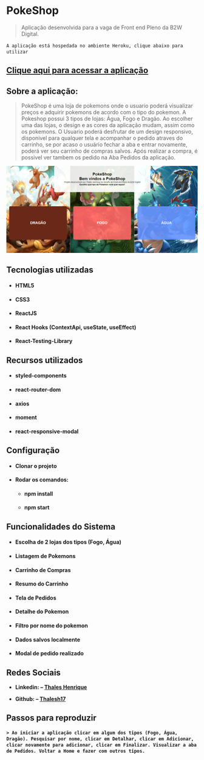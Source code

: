 # PokeShop
> Aplicação desenvolvida para a vaga de Front end  Pleno da B2W Digital.


    A aplicação está hospedada no ambiente Heroku, clique abaixo para utilizar
   ## [Clique aqui para acessar a aplicação](https://pokeshop-b2w.herokuapp.com/) 
## Sobre a aplicação:
>PokeShop é uma loja de pokemons onde o usuario poderá visualizar preços e adquirir pokemons de acordo com o tipo do pokemon. A Pokeshop possui 3 tipos de lojas: Água, Fogo e Dragão. Ao escolher uma das lojas, o design e as cores da aplicação mudam, assim como os pokemons. O Usuario poderá desfrutar de um design responsivo, disponivel para qualquer tela e acompanhar o pedido atraves do carrinho, se por acaso o usuário fechar a aba e entrar novamente, poderá ver seu carrinho de compras salvos. Após realizar a compra, é possivel ver tambem os pedido na Aba Pedidos da aplicação.

![](src/assets/home.jpg)

## Tecnologias utilizadas
* #### <b>HTML5
* #### <b>CSS3
* #### <b>ReactJS
* #### <b>React Hooks (ContextApi, useState, useEffect)
* #### <b>React-Testing-Library

## Recursos utilizados
* #### styled-components
* #### react-router-dom
* #### axios
* #### moment
* #### react-responsive-modal

## Configuração
* #### Clonar o projeto
* ####  Rodar os comandos:
    * #### npm install
    * #### npm start

## Funcionalidades do Sistema
 * #### Escolha de 2 lojas dos tipos (Fogo, Água)
 * #### Listagem de Pokemons
 * #### Carrinho de Compras
 * #### Resumo do Carrinho    
 * #### Tela de Pedidos
 * #### Detalhe do Pokemon
 * #### Filtro por nome do pokemon
 * #### Dados salvos localmente
 * #### Modal de pedido realizado

 
## Redes Sociais

* Linkedin: – [Thales Henrique](https://www.linkedin.com/in/thales-henrique-pb/.)

* Github: – [Thalesh17](https://github.com/Thalesh17.)
 
## Passos para reproduzir
    > Ao iniciar a aplicação clicar em algum dos tipos (Fogo, Água, Dragão). Pesquisar por nome, clicar em Detalhar, clicar em Adicionar, clicar novamente para adicionar, clicar em Finalizar. Visualizar a aba de Pedidos. Voltar a Home e fazer com outros tipos.

